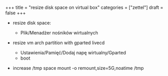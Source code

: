 +++
title = "resize disk space on virtual box"
categories = ["zettel"]
draft = false
+++

-   resize disk space:
    -   Plik/Menadżer nośników wirtualnych

-   resize vm arch partition with gparted livecd
    -   Ustawienia/Pamięć/Dodaj napę wirtualny/Gparted
    -   boot

-   increase /tmp space
    mount -o remount,size=5G,noatime /tmp